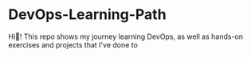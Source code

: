 # DevOps-Learning-Path

Hi👋! This repo shows my journey learning DevOps, as well as hands-on exercises and projects that I've done to 